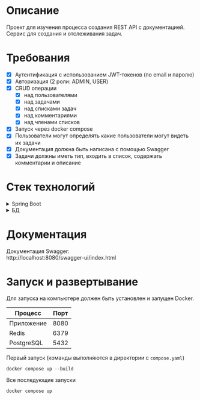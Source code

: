 # Описание
Проект для изучения процесса создания REST API с документацией.\
Сервис для создания и отслеживания задач.
# Требования
- [x] Аутентификация с использованием JWT-токенов (по email и паролю)
- [x] Авторизация (2 роли: ADMIN, USER)
- [x] CRUD операции
  - [x] над пользователями
  - [x] над задачами
  - [x] над списками задач
  - [x] над комментариями
  - [x] над членами списков
- [x] Запуск через docker compose
- [x] Пользователи могут определять какие пользователи могут видеть их задачи
- [x] Документация должна быть написана с помощью Swagger
- [x] Задачи должны иметь тип, входить в список, содержать комментарии и описание
# Стек технологий
<details>
<summary>
Spring Boot
</summary>

### Зависимости
* DevTools
* Lombok
* Web
* JPA
* Postgres
* ModelMapper
* Redis
* Validation
* Liquibase
* Docker Compose
* Security
* Java JWT
* Test containers
* OpenAPI Doc

</details>

<details>
<summary>
БД
</summary>

* PostgreSQL
* Redis

</details>

# Документация
Документация Swagger:\
http://localhost:8080/swagger-ui/index.html

# Запуск и развертывание
Для запуска на компьютере должен быть установлен и запущен Docker.

| Процесс    | Порт |
| ---------- | ---- |
| Приложение | 8080 |
| Redis      | 6379 |
| PostgreSQL | 5432 |

Первый запуск (команды выполняются в директории с `compose.yaml`)
```
docker compose up --build
```
Все последующие запуски
```
docker compose up
```

